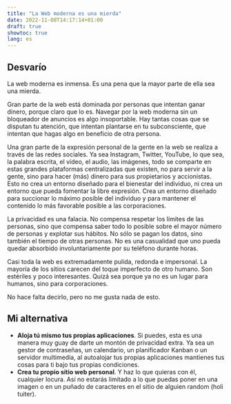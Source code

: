 ```yaml
---
title: "La Web moderna es una mierda"
date: 2022-11-08T14:17:14+01:00
draft: true
showtoc: true
lang: es
---
```


## Desvarío

La web moderna es inmensa. Es una pena que la mayor parte de ella sea una mierda.

Gran parte de la web está dominada por personas que intentan ganar dinero, porque claro que lo es. Navegar por la web moderna sin un bloqueador de anuncios es algo insoportable. Hay tantas cosas que se disputan tu atención, que intentan plantarse en tu subconsciente, que intentan que hagas algo en beneficio de otra persona.

Una gran parte de la expresión personal de la gente en la web se realiza a través de las redes sociales. Ya sea Instagram, Twitter, YouTube, lo que sea, la palabra escrita, el vídeo, el audio, las imágenes, todo se comparte en estas grandes plataformas centralizadas que existen, no para servir a la gente, sino para hacer (más) dinero para sus propietarios y accionistas. Esto no crea un entorno diseñado para el bienestar del individuo, ni crea un entorno que pueda fomentar la libre expresión. Crea un entorno diseñado para succionar lo máximo posible del individuo y para mantener el contenido lo más favorable posible a las corporaciones.

La privacidad es una falacia. No compensa respetar los límites de las personas, sino que compensa saber todo lo posible sobre el mayor número de personas y explotar sus hábitos. No sólo se pagan los datos, sino también el tiempo de otras personas. No es una casualidad que uno pueda quedar absorbido involuntariamente por su teléfono durante horas.

Casi toda la web es extremadamente pulida, redonda e impersonal. La mayoría de los sitios carecen del toque imperfecto de otro humano. Son estériles y poco interesantes. Quizá sea porque ya no es un lugar para humanos, sino para corporaciones.

No hace falta decirlo, pero no me gusta nada de esto.

## Mi alternativa

- **Aloja tú mismo tus propias aplicaciones**. Si puedes, esta es una manera muy guay de darte un montón de privacidad extra. Ya sea un gestor de contraseñas, un calendario, un planificador Kanban o un servidor multimedia, al autoalojar tus propias aplicaciones mantienes tus cosas para ti bajo tus propias condiciones.
- **Crea tu propio sitio web personal**. Y haz lo que quieras con él, cualquier locura. Así no estarás limitado a lo que puedas poner en una imagen o en un puñado de caracteres en el sitio de alguien random (holi tuiter).
